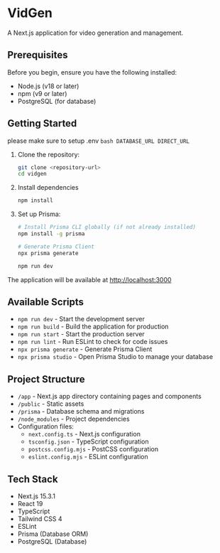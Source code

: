 # VidGen

A Next.js application for video generation and management.

## Prerequisites

Before you begin, ensure you have the following installed:

- Node.js (v18 or later)
- npm (v9 or later)
- PostgreSQL (for database)

## Getting Started

please make sure to setup .env
    ```bash
    DATABASE_URL
    DIRECT_URL
    ```

1. Clone the repository:

   ```bash
   git clone <repository-url>
   cd vidgen
   ```

2. Install dependencies

   ```bash
   npm install
   ```

3. Set up Prisma:
   ```bash
   # Install Prisma CLI globally (if not already installed)
   npm install -g prisma

   # Generate Prisma Client
   npx prisma generate
   ```



   ```bash
   npm run dev
   ```

The application will be available at [http://localhost:3000](http://localhost:3000)

## Available Scripts

- `npm run dev` - Start the development server
- `npm run build` - Build the application for production
- `npm run start` - Start the production server
- `npm run lint` - Run ESLint to check for code issues
- `npx prisma generate` - Generate Prisma Client
- `npx prisma studio` - Open Prisma Studio to manage your database

## Project Structure

- `/app` - Next.js app directory containing pages and components
- `/public` - Static assets
- `/prisma` - Database schema and migrations
- `/node_modules` - Project dependencies
- Configuration files:
  - `next.config.ts` - Next.js configuration
  - `tsconfig.json` - TypeScript configuration
  - `postcss.config.mjs` - PostCSS configuration
  - `eslint.config.mjs` - ESLint configuration

## Tech Stack

- Next.js 15.3.1
- React 19
- TypeScript
- Tailwind CSS 4
- ESLint
- Prisma (Database ORM)
- PostgreSQL (Database)
